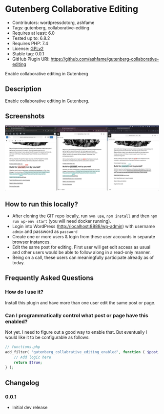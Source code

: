 # Gutenberg Collaborative Editing

- Contributors: wordpressdotorg, ashfame
- Tags: gutenberg, collaborative-editing
- Requires at least: 6.0
- Tested up to: 6.8.2
- Requires PHP: 7.4
- License: [GPLv2](http://www.gnu.org/licenses/gpl-2.0.html)
- Stable tag: 0.0.1
- GitHub Plugin URI: https://github.com/ashfame/gutenberg-collaborative-editing

Enable collaborative editing in Gutenberg

## Description
Enable collaborative editing in Gutenberg.

## Screenshots
![Example](.wporg/screenshot-1.png)

## How to run this locally?
- After cloning the GIT repo locally, run `nvm use`, `npm install` and then `npm run wp-env start` (you will need docker running).
- Login into WordPress ([http://localhost:8888/wp-admin](http://localhost:8888/wp-admin)) with username `admin` and password as `password`
- Create one or more users & login from these user accounts in separate browser instances.
- Edit the same post for editing. First user will get edit access as usual and other users would be able to follow along in a read-only manner.
- Being on a call, these users can meaningfully participate already as of today.

## Frequently Asked Questions

### How do I use it?
Install this plugin and have more than one user edit the same post or page.

### Can I programmatically control what post or page have this enabled?
Not yet. I need to figure out a good way to enable that. But eventually I would like it to be configurable as follows:

~~~php
// functions.php
add_filter( 'gutenberg_collabrative_editing_enabled', function ( $post, $user_ids_collaborating, $user_id_initiating_collaboration ) {
    // Add logic here
	return $true;
} );
~~~

## Changelog

### 0.0.1

- Initial dev release
